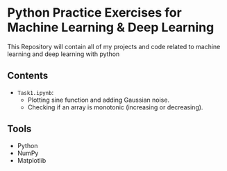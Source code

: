 # Python Practice Exercises for Machine Learning & Deep Learning

This Repository will contain all of my projects and code related to machine learning and deep learning with python 

## Contents

- `Task1.ipynb`: 
  - Plotting sine function and adding Gaussian noise.
  - Checking if an array is monotonic (increasing or decreasing).

## Tools
- Python
- NumPy
- Matplotlib
